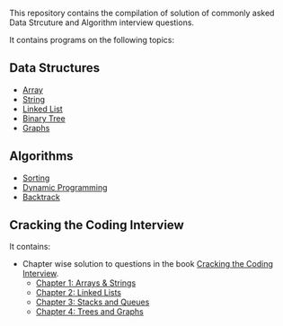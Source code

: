 This repository contains the compilation of solution of commonly asked Data Strcuture and Algorithm interview questions.

It contains programs on the following topics:

## Data Structures
* [Array](https://github.com/charulagrl/Data-Structures-and-Algorithms/tree/master/Array-based)
* [String](https://github.com/charulagrl/Data-Structures-and-Algorithms/tree/master/Strings)
* [Linked List](https://github.com/charulagrl/Data-Structures-and-Algorithms/tree/master/Linked%20List)
* [Binary Tree](https://github.com/charulagrl/Data-Structures-and-Algorithms/tree/master/Binary%20Tree)
* [Graphs](https://github.com/charulagrl/Data-Structures-and-Algorithms/tree/master/Graphs)

## Algorithms
* [Sorting](https://github.com/charulagrl/Data-Structures-and-Algorithms/tree/master/Sort)
* [Dynamic Programming](https://github.com/charulagrl/Data-Structures-and-Algorithms/tree/master/Dynamic%20Programming)
* [Backtrack](https://github.com/charulagrl/Data-Structures-and-Algorithms/tree/master/Backtrack)

## Cracking the Coding Interview

It contains:

* Chapter wise solution to questions in the book [Cracking the Coding Interview](https://www.amazon.com/dp/0984782850/ref=pd_lpo_sbs_dp_ss_1?pf_rd_p=1944687622&pf_rd_s=lpo-top-stripe-1&pf_rd_t=201&pf_rd_i=098478280X&pf_rd_m=ATVPDKIKX0DER&pf_rd_r=6722W3709RPF696KQD17).
    * [Chapter 1: Arrays & Strings](https://github.com/charulagrl/Data-Structures-and-Algorithms/tree/master/CrackingTheCodingInterview/array_and_string)
	* [Chapter 2: Linked Lists](https://github.com/charulagrl/Data-Structures-and-Algorithms/tree/master/CrackingTheCodingInterview/linked_list)
	* [Chapter 3: Stacks and Queues](https://github.com/charulagrl/Data-Structures-and-Algorithms/tree/master/CrackingTheCodingInterview/stack_and_queue)
	* [Chapter 4: Trees and Graphs]()